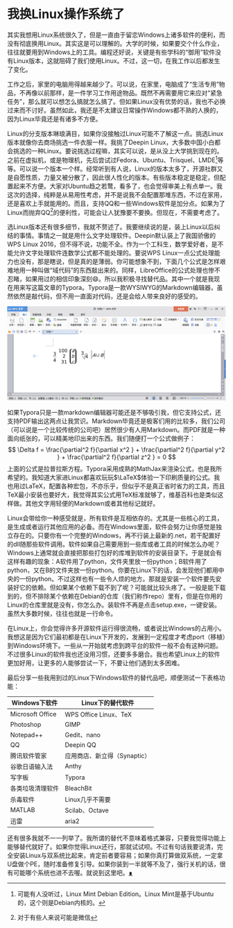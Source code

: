 # 我换Linux操作系统了

其实我想用Linux系统很久了，但是一直由于留恋Windows上诸多软件的便利，而没有彻底换用Linux。其实这是可以理解的。大学的时候，如果要交个什么作业，往往就要用到Windows上的工具。编程还好说，关键是有些学科的“御用”软件没有Linux版本，这就阻碍了我们使用Linux。不过，这一切，在我工作以后都发生了变化。

工作之后，家里的电脑用得越来越少了。可以说，在家里，电脑成了“生活专用”物品，不再像以前那样，是一件学习工作用途物品。既然不再需要用它来应对“紧急任务”，那么就可以想怎么搞就怎么搞了。但如果Linux没有优势的话，我也不必换过来而不讨好。虽然如此，我还是不太建议日常操作Windows都不熟的人换的，因为Linux毕竟还是有诸多不方便。

Linux的分支版本琳琅满目，如果你没接触过Linux可能不了解这一点。挑选Linux版本就像你去商场挑选一件衣服一样。我挑了Deepin Linux，大多数中国小白都会挑选的一种Linux。要说挑选过程嘛，其实可以说，是从没上大学挑到现在的。之前在虚拟机，或是物理机，先后尝试过Fedora、Ubuntu、Trisquel、LMDE[^lmde]等等。可以说一个版本一个样。经常听到有人说，Linux的版本太多了，开源社群又是自愿性质，力量又被分散了，因此很人性化的版本。有些版本稳定是稳定，但配置起来不方便。大家对Ubuntu趋之若鹜，看多了，也会觉得审美上有点单一。我这次的选择，纯粹是从易用性考虑，并不是说我不会配置那堆东西，不过在家用，还是喜欢上手就能用的。而且，支持QQ和一些Windows软件是加分点。如果为了Linux而抛弃QQ[^qq]的便利性，可能会让人犹豫要不要换。但现在，不需要考虑了。

选Linux版本还有很多细节，我就不赘述了。我要继续说的是，装上Linux以后纠结的事情。事情之一就是用什么文字处理软件。Deepin默认装上了我国骄傲的WPS Linux 2016，但不得不说，功能不全。作为一个工科生，数学爱好者，是不能允许文字处理软件连数学公式都不能处理的。要说WPS Linux一点公式处理能力也没有，那是瞎说，但是真的是薄弱。你可能想象不到，下面几个公式是怎样艰难地用一种叫做“域代码”的东西敲出来的。同样，LibreOffice的公式处理也惨不忍睹，如果用过的相信印象深刻:smile:。所以我积极寻找替代品。其中一个就是我现在用来写这篇文章的Typora。Typora是一款WYSIWYG的Markdown编辑器，虽然依然是敲代码，但不用一直面对代码，还是会给人带来良好的感受的。

![深度截图_20180623202326](../img/WPS_eq.png)

如果Typora只是一款markdown编辑器可能还是不够吸引我，但它支持公式，还支持PDF输出这两点让我赏识。Markdown毕竟还是极客们用的比较多，我们公司（可以说是一个比较传统的公司吧）居然很少有人用Markdown。而PDF就是一种面向纸张的，可以精美地印出来的东西。我们随便打一个公式做例子：
$$
\Delta f = \frac{\partial^2 f}{\partial x^2 } + \frac{\partial^2 f}{\partial y^2 } + \frac{\partial^2 f}{\partial z^2 } = 0
$$
上面的公式是拉普拉斯方程。Typora采用成熟的MathJax来渲染公式，也是我所希望的。我知道大家进Linux都喜欢玩玩$\LaTeX$体验一下印刷质量的公式。我也用过LaTeX，配置各种宏包，不亦乐乎，但似乎不是真正省时省力的工具，而且TeX最小安装也要好大，我觉得其实公式用TeX标准就够了，维基百科也是类似这样做。其他文字用轻便的Markdown或者其他标记就好。

Linux会带给你一种感受就是，所有软件是互相依存的。尤其是一些核心的工具，是生成或者运行其他应用的必备。而在Windows里面，软件会努力让你感觉是独立存在的。只要你有一个完整的Windows，再不行装上最新的.net，若干配置好的dll随那些软件调用。软件如果自己需要用到一些库或者工具的时候怎么办呢？Windows上通常就会直接把那些打包好的库堆到软件的安装目录下。于是就会有这样有趣的现象：A软件用了python，文件夹里放一份python；B软件用了python，又在B的文件夹放一份python。你要在Linux下的话，会发现他们都用中央的一份python。不过这样也有一些令人烦的地方。那就是安装一个软件要先安装好它的依赖。但如果某个依赖下载不到了呢？可能就比较头疼了。一般是能下载到的，但不排除某个依赖在Debian的仓库（我们称作repo）里有，但是在你用的Linux的仓库里就是没有，你怎么办。装软件不再是点击setup.exe，一键安装。虽然大多数时候，往往也就是一行命令。

在Linux上，你会觉得许多开源软件运行得很流畅，或者说比Windows的占用小。我想这是因为它们最初都是在Linux下开发的，发展到一定程度才考虑port（移植）到Windows环境下。一些从一开始就考虑到跨平台的软件一般不会有这种问题。不过很多Linux的软件我也还没用习惯，还要多多磨合。我也希望Linux上的软件更加好用，让更多的人能够尝试一下，不要让他们遇到太多困难。

最后分享一些我用到过的Linux下Windows软件的替代品吧，顺便测试一下表格功能：

| Windows下软件    | Linux下的替代软件            |
| ---------------- | ---------------------------- |
| Microsoft Office | WPS Office Linux、TeX        |
| Photoshop        | GIMP                         |
| Notepad++        | Gedit、nano                  |
| QQ               | Deepin QQ                    |
| 腾讯软件管家     | 应用商店、新立得（Synaptic） |
| 谷歌日语输入法   | Anthy                        |
| 写字板           | Typora                       |
| 各类垃圾清理软件 | BleachBit                    |
| 杀毒软件         | Linux几乎不需要              |
| MATLAB           | Scilab、Octave               |
| 迅雷             | aria2                        |

还有很多我就不一一列举了。我所谓的替代不意味着格式兼容，只要我觉得功能上能够替代就好了。如果你觉得Linux还行，那就试试呗。不过有句话我要说清，完全安装Linux与双系统比起来，肯定前者要容易；如果你真打算做双系统，一定拿U盘做个PE，随时准备修复引导。如果你装到一半就等不及了，强行关机的话，很有可能哪个系统也进不去喔。就说到这里吧。[∎](../ "返回首页")

[^lmde]: 可能有人没听过，Linux Mint Debian Edition。Linux Mint是基于Ubuntu的，这个则是Debian内核的。
[^qq]: 对于有些人来说可能是微信


